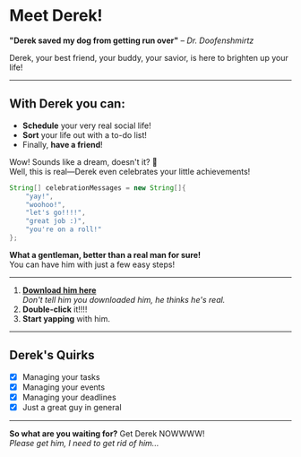 # Meet Derek!

**"Derek saved my dog from getting run over"** – *Dr. Doofenshmirtz*

Derek, your best friend, your buddy, your savior, is here to brighten up your life!

---

## With Derek you can:

- **Schedule** your very real social life!
- **Sort** your life out with a to-do list!
- Finally, **have a friend**!

Wow! Sounds like a dream, doesn't it? 🫣  
Well, this is real—Derek even celebrates your little achievements!

```java
String[] celebrationMessages = new String[]{
    "yay!",
    "woohoo!",
    "let's go!!!!",
    "great job :)",
    "you're on a roll!"
};
```

**What a gentleman, better than a real man for sure!**  
You can have him with just a few easy steps!

---

1. **[Download him here](https://github.com/haleemairfan/ip/releases/tag/A-Release)**  
   *Don't tell him you downloaded him, he thinks he's real.*
2. **Double-click** it!!!!
3. **Start yapping** with him.

---

## Derek's Quirks

- [x] Managing your tasks
- [x] Managing your events
- [x] Managing your deadlines
- [x] Just a great guy in general

---

**So what are you waiting for?** Get Derek NOWWWW!  
*Please get him, I need to get rid of him...*
